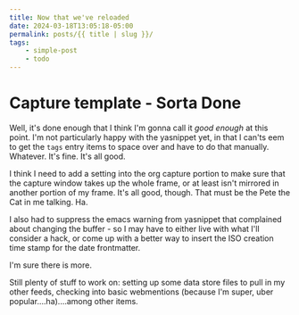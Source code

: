 ```yaml
---
title: Now that we've reloaded
date: 2024-03-18T13:05:18-05:00
permalink: posts/{{ title | slug }}/
tags:
    - simple-post
    - todo
---
```


# Capture template - Sorta Done

Well, it's done enough that I think I'm gonna call it *good enough* at this point. I'm not particularly happy with the yasnippet yet, in that I can'ts eem to get the `tags` entry items to space over and have to do that manually. Whatever. It's fine. It's all good.

I think I need to add a setting into the org capture portion to make sure that the capture window takes up the whole frame, or at least isn't mirrored in another portion of my frame. It's all good, though. That must be the Pete the Cat in me talking. Ha.

I also had to suppress the emacs warning from yasnippet that complained about changing the buffer - so I may have to either live with what I'll consider a hack, or come up with a better way to insert the ISO creation time stamp for the date frontmatter.

I'm sure there is more.

Still plenty of stuff to work on: setting up some data store files to pull in my other feeds, checking into basic webmentions (because I'm super, uber popular....ha)....among other items.

